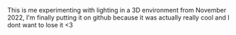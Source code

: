This is me experimenting with lighting in a 3D environment from November 2022,  I'm finally putting it on github because it was actually really cool and I dont want to lose it <3
